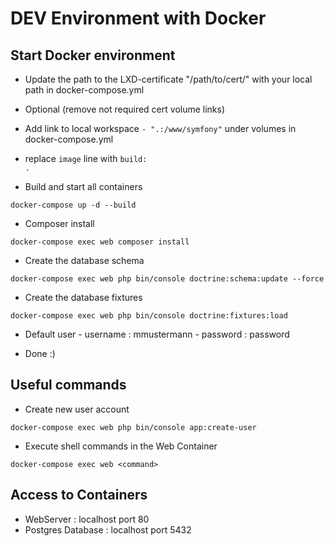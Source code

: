 # DEV Environment with Docker

## Start Docker environment
- Update the path to the LXD-certificate "/path/to/cert/" with your local path in docker-compose.yml

- Optional (remove not required cert volume links)

- Add link to local workspace <code>- ".:/www/symfony"</code> under volumes in docker-compose.yml

- replace <code>image</code> line with <code>build: .</code>

- Build and start all containers
```
docker-compose up -d --build
```
- Composer install
```
docker-compose exec web composer install
```
- Create the database schema
```
docker-compose exec web php bin/console doctrine:schema:update --force
```
- Create the database fixtures
```
docker-compose exec web php bin/console doctrine:fixtures:load
```
- Default user - username : mmustermann - password : password

- Done :)

## Useful commands 

- Create new user account 
```
docker-compose exec web php bin/console app:create-user
```

- Execute shell commands in the Web Container
```
docker-compose exec web <command>
```

## Access to Containers
- WebServer : localhost port 80
- Postgres Database : localhost port 5432